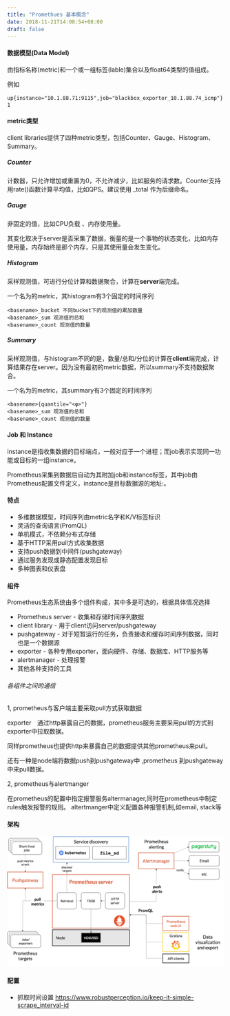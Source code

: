 ```yaml
---
title: "Promethues 基本概念"
date: 2018-11-21T14:08:54+08:00
draft: false
---
```


#### 数据模型(Data Model)

由指标名称(metric)和一个或一组标签(lable)集合以及float64类型的值组成。

例如

```
up{instance="10.1.88.71:9115",job="blackbox_exporter_10.1.88.74_icmp"}	1

```
#### metric类型

client libraries提供了四种metric类型，包括Counter、Gauge、Histogram、Summary。

##### Counter
计数器，只允许增加或重置为0，不允许减少，比如服务的请求数。Counter支持用rate()函数计算平均值，比如QPS。建议使用 _total 作为后缀命名。

##### Gauge
非固定的值，比如CPU负载 、内存使用量。

其变化取决于server是否采集了数据，衡量的是一个事物的状态变化，比如内存使用量，内存始终是那个内存，只是其使用量会发生变化。

##### Histogram

采样观测值，可进行分位计算和数据聚合，计算在<b>server</b>端完成。

一个名为<basename>的metric，其histogram有3个固定的时间序列

```
<basename>_bucket 不同bucket下的观测值的累加数量
<basename>_sum 观测值的总和
<basename>_count 观测值的数量
```

##### Summary

采样观测值，与histogram不同的是，数量/总和/分位的计算在<b>client</b>端完成，计算结果存在server。因为没有最初的metric数据，所以summary不支持数据聚合。

一个名为<basename>的metric，其summary有3个固定的时间序列

```
<basename>{quantile="<φ>"}
<basename>_sum 观测值的总和
<basename>_count 观测值的数量
```

#### Job 和 Instance

instance是指收集数据的目标端点，一般对应于一个进程；而job表示实现同一功能或目标的一组instance。

Prometheus采集到数据后自动为其附加job和instance标签，其中job由Prometheus配置文件定义，instance是目标数据源的地址<host>:<port>。

#### 特点
- 多维数据模型，时间序列由metric名字和K/V标签标识 
- 灵活的查询语言(PromQL)  
- 单机模式，不依赖分布式存储 
- 基于HTTP采用pull方式收集数据 
- 支持push数据到中间件(pushgateway) 
- 通过服务发现或静态配置发现目标 
- 多种图表和仪表盘 

####  组件

Prometheus生态系统由多个组件构成，其中多是可选的，根据具体情况选择

- Prometheus server - 收集和存储时间序列数据
- client library - 用于client访问server/pushgateway
- pushgateway - 对于短暂运行的任务，负责接收和缓存时间序列数据，同时也是一个数据源
- exporter - 各种专用exporter，面向硬件、存储、数据库、HTTP服务等
- alertmanager - 处理报警
- 其他各种支持的工具

###### 各组件之间的通信

1, prometheus与客户端主要采取pull方式获取数据

exporter　通过http暴露自己的数据，prometheus服务主要采用pull的方式到exporter中拉取数据。

同样prometheus也提供http来暴露自己的数据提供其他prometheus来pull。

还有一种是node端将数据push到pushgateway中 ,prometheus 到pushgateway中来pull数据。

2, prometheus与alertmanger

在prometheus的配置中指定报警服务altermanager,同时在prometheus中制定rules触发报警的规则。
altertmanger中定义配置各种报警机制,如email, stack等

#### 架构

![](images/prometheus_architecture.png)




#### 配置

- 抓取时间设置 https://www.robustperception.io/keep-it-simple-scrape_interval-id
